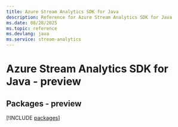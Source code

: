 ```yaml
---
title: Azure Stream Analytics SDK for Java
description: Reference for Azure Stream Analytics SDK for Java
ms.date: 08/28/2025
ms.topic: reference
ms.devlang: java
ms.service: stream-analytics
---
```

# Azure Stream Analytics SDK for Java - preview
## Packages - preview
[!INCLUDE [packages](stream-analytics-index.md)]
